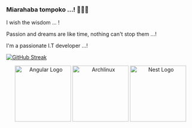 ### Miarahaba tompoko ...! 🙏🙏🙏
  I wish the wisdom ... !
  
  Passion and dreams are like time, nothing can't stop them ...!
  
  I'm a passionate I.T developer ...!
  
  [![GitHub Streak](http://github-readme-streak-stats.herokuapp.com?user=lahatra3&theme=hacker&hide_border=true)](https://git.io/streak-stats)
  
  <p align="center">
    <a href="https://angular.io/" target="blank"><img src="https://angular.io/assets/images/logos/angular/angular.svg" 
       width="150" alt="Angular Logo" /></a>
    <a href="https://nestjs.com/" target="blank"><img src="https://upload.wikimedia.org/wikipedia/commons/a/a5/Archlinux-icon-crystal-64.svg" 
       width="150" alt="Archlinux" /></a>
    <a href="https://archlinux.org/" target="blank"><img src="https://d33wubrfki0l68.cloudfront.net/e937e774cbbe23635999615ad5d7732decad182a/26072/logo-small.ede75a6b.svg" width="150" alt="Nest Logo" /></a>
  </p>
<!--
**lahatra3/lahatra3** is a ✨ _special_ ✨ repository because its `README.md` (this file) appears on your GitHub profile.

Here are some ideas to get you started:

- 🔭 I’m currently working on ...
- 🌱 I’m currently learning ...
- 👯 I’m looking to collaborate on ...
- 🤔 I’m looking for help with ...
- 💬 Ask me about ...
- 📫 How to reach me: ...
- 😄 Pronouns: ...
- ⚡ Fun fact: ...
-->

